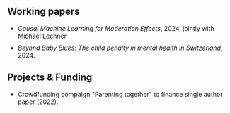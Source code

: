 
<style>
    ul li { margin-bottom: 10px; }
</style>

<h2>Working papers</h2>

<ul>
	<li><i>Causal Machine Learning for Moderation Effects</i>, 
		2024, jointly with Michael Lechner</li>
	<li><i>Beyond Baby Blues: The child penalty in mental health in Switzerland</i>, 2024. </li>
</ul>

<h2>Projects & Funding</h2>

<ul>
	<li>Crowdfunding compaign "Parenting together" to finance single author paper</i> (2022).</li>
</ul>
